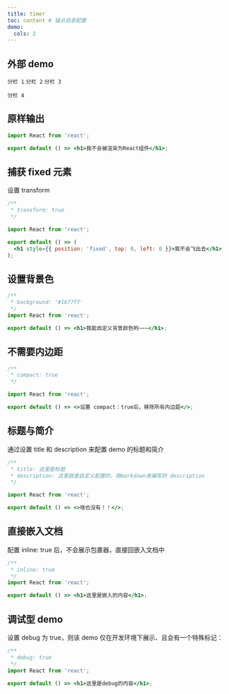 ```yaml
---
title: timer
toc: content # 锚点目录配置
demo:
  cols: 2
---
```


## 外部 demo

<code src='../../pages/demo1.tsx'>分栏 1</code>
<code src='../../pages/demo1.tsx'>分栏 2</code>
<code src='../../pages/demo1.tsx'>分栏 3</code>

<!-- skip，下面这条将跳过解析 -->

<code src='../../pages/demo1.tsx' skip>分栏 4</code>

<!-- 加了only，只会渲染这一条内容 -->
<!-- <code src='../../pages/demo1.tsx' only>分栏 5</code> -->

## 原样输出

```jsx | pure
import React from 'react';

export default () => <h1>我不会被渲染为React组件</h1>;
```

## 捕获 fixed 元素

设置 transform

```jsx
/**
 * transform: true
 */

import React from 'react';

export default () => (
  <h1 style={{ position: 'fixed', top: 0, left: 0 }}>我不会飞出去</h1>
);
```

## 设置背景色

```jsx
/**
 * background: '#1677ff'
 */
import React from 'react';

export default () => <h1>我能自定义背景颜色哟~~~</h1>;
```

## 不需要内边距

```jsx
/**
 * compact: true
 */

import React from 'react';

export default () => <>设置 compact：true后，移除所有内边距</>;
```

## 标题与简介

通过设置 title 和 description 来配置 demo 的标题和简介

```jsx
/**
 * title: 这里是标题
 * description: 这里就是自定义配置的，用markdown来编写的 description
 */

import React from 'react';

export default () => <>啥也没有！！</>;
```

## 直接嵌入文档

配置 inline: true 后，不会展示包裹器，直接回嵌入文档中

```jsx
/**
 * inline: true
 */
import React from 'react';

export default () => <h1>这里是嵌入的内容</h1>;
```

## 调试型 demo

设置 debug 为 true，则该 demo 仅在开发环境下展示、且会有一个特殊标记：

```jsx
/**
 * debug: true
 */
import React from 'react';

export default () => <h1>这里是debug的内容</h1>;
```
